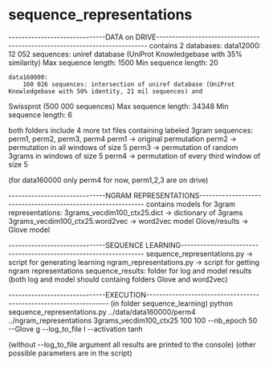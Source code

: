 # sequence_representations

------------------------------DATA on DRIVE---------------------------------------------------------------------------
contains 2 databases:
	data12000: 
		12 052 sequences: uniref database (UniProt Knowledgebase with 35% similarity)
		Max sequence length: 1500
		Min sequence length: 20


	data160000:
		160 026 sequences: intersection of uniref database (UniProt Knowledgebase with 50% identity, 21 mil sequences) and
 Swissprot (500 000 sequences)
		Max sequence length: 34348
		Min sequence length: 6

both folders include 4 more txt files containing labeled 3gram sequences: perm1, perm2, perm3, perm4
	perm1 -> original permutation
	perm2 -> permutation in all windows of size 5
	perm3 -> permutation of random 3grams in windows of size 5
	perm4 -> permutation of every third window of size 5

(for data160000 only perm4 for now, perm1,2,3 are on drive)


------------------------------NGRAM REPRESENTATIONS-------------------------------------------------------------
contains models for 3gram representations:
3grams_vecdim100_ctx25.dict -> dictionary of 3grams
3grams_vecdim100_ctx25.word2vec -> word2vec model 
Glove/results -> Glove model



------------------------------SEQUENCE LEARNING------------------------------------------------------------------
sequence_representations.py -> script for generating learning
ngram_representations.py -> script for getting ngram representations
sequence_results: folder for log and model results (both log and model should containg folders Glove and word2vec)


------------------------------EXECUTION------------------------------------------------------------------
(in folder sequence_learning)
python sequence_representations.py ../data/data160000/perm4 ../ngram_representations 3grams_vecdim100_ctx25 100 100 --nb_epoch 50 --Glove g --log_to_file l --activation tanh

(without --log_to_file argument all results are printed to the console)
(other possible parameters are in the script)

